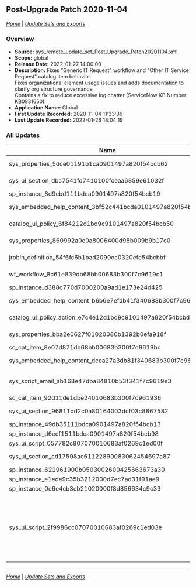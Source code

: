 ## Post-Upgrade Patch 2020-11-04

*[Home](./index.html)* | *[Update Sets and Exports](./UpdateSetsAndExports.html)*

### Overview

- **Source:** [sys_remote_update_set_Post_Upgrade_Patch20201104.xml](./xml/sys_remote_update_set_Post_Upgrade_Patch20201104.xml)
- **Scope:** global
- **Release Date:** 2022-01-27 14:00:00
- **Description:** Fixes "Generic IT Request" workflow and "Other IT Service Request" catalog item behavior.\
  Fixes organizational element usage issues and adds documentation to clarify org structure governance.\
  Contains a fix to reduce excessive log chatter (ServiceNow KB Number KB0831650).
- **Application Name:** Global
- **First Update Recorded:** 2020-11-04 11:33:36
- **Last Update Recorded:** 2022-01-26 18:04:19

### All Updates

| Name | **Type** / Table | Target | Comments |
|------|------------------|--------|----------|
| sys_properties_5dce01191b1ca0901497a820f54bcb62 | **System Property** | glide.entry.first.page.script | |
| sys_ui_section_dbc7541fd7410100fceaa6859e61032f | **Form Layout** / core_company | Company | |
| sp_instance_8d9cbd111bdca0901497a820f54bcb19 | **Instance** | | |
| sys_embedded_help_content_3bf52c441bcda0101497a820f54bcb33 | **Embedded Help** | core_company-normal | |
| catalog_ui_policy_6f84212d1bd9c9101497a820f54bcb50 | **Catalog UI Policy** | Change assignment_group to not required | |
| sys_properties_860992a0c0a8006400d98b009b9b17c0 | **System Property** | glide.ui.reference.readonly.clickthrough | |
| jrobin_definition_54f6fc6b1bad2090ec0320efe54bcbbf | **Round Robin Definition** | client_transaction_response_time | |
| wf_workflow_8c61e839db68bb00683b300f7c9619c1 | **Workflow** / sc_req_item | Generic IT Request | |
| sp_instance_d388c770d7000200a9ad1e173e24d425 | **Instance** | Catalog Category | |
| sys_embedded_help_content_b6b6e7efdb41f340683b300f7c96194b | **Embedded Help** | incident-itil | |
| catalog_ui_policy_action_e7c4e12d1bd9c9101497a820f54bcbdf | **Catalog UI Policy Action** | assignment_group | |
| sys_properties_bba2e0627f01020080b1392b0efa918f | **System Property** | glide.sc.variable.reference.clickthrough | |
| sc_cat_item_8e07d871db68bb00683b300f7c9619bc | **Catalog Item** | Other IT Service Request | |
| sys_embedded_help_content_dcea27a3db81f340683b300f7c96199a | **Embedded Help** | incident-normal | |
| sys_script_email_ab168e47dba84810b53f341f7c9619e3 | **Email Script** | army.generic.request.route | Fixed event parameter reference |
| sc_cat_item_92d11de1dbe24010683b300f7c961936 | **Catalog Item** | Copy of Other IT Service Request | |
| sys_ui_section_96811dd2c0a80164003dcf03c8867582 | **Form Layout** / core_company | Company | |
| sp_instance_49db35111bdca0901497a820f54bcb13 | **Instance** | | |
| sp_instance_d6ecf1511bdca0901497a820f54bcb98 | **Instance** | | |
| sys_ui_script_057782c807070010683af0269c1ed00f | **UI Script** | | |
| sys_ui_section_cd17598ac61122890083062454697a87 | **Form Layout** / core_company | Company | |
| sp_instance_621961900b0503002600425663673a30 | **Instance** | | |
| sp_instance_e1ede9c35b3212000d7ec7ad31f91ae9 | **Instance** | | |
| sp_instance_0e6e4cb3cb21020000f8d856634c9c33 | **Instance** | Categories | |
| sys_ui_script_2f9986cc07070010683af0269c1ed03e | **UI Script** | USASOC_OnLogin | Fix redirection to user edit form so the form is opened with the appropriate view. |

_____

*[Home](./index.html)* | *[Update Sets and Exports](./UpdateSetsAndExports.html)*
